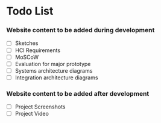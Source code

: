 # Todo List #

### Website content to be added during development
- [ ] Sketches
- [ ] HCI Requirements
- [ ] MoSCoW
- [ ] Evaluation for major prototype
- [ ] Systems architecture diagrams
- [ ] Integration architecture diagrams

### Website content to be added after development
- [ ] Project Screenshots
- [ ] Project Video
